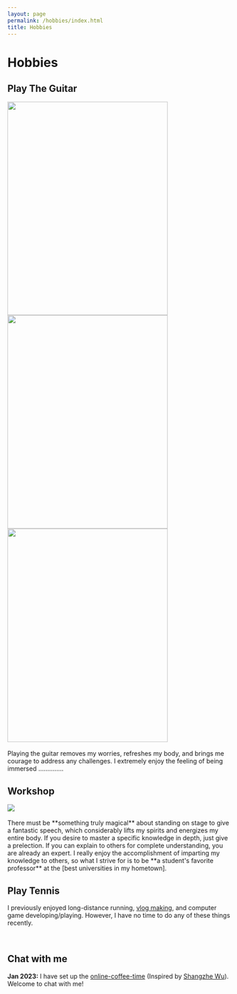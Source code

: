 ```yaml
---
layout: page
permalink: /hobbies/index.html
title: Hobbies
---
```


# Hobbies

## Play The Guitar

<div class="third">
<img src="https://t.tutu.to/img/vitHQ" width="360" height="480">
<img src="https://img.picui.cn/free/2024/06/26/667b6157b01fd.jpg" width="360" height="480">
<img src="https://img.picui.cn/free/2024/06/26/667b6195d819a.jpg" width="360" height="480">
</div>
<br>Playing the guitar removes my worries, refreshes my body, and brings me courage to address any challenges. I extremely enjoy the feeling of being immersed ..............

## Workshop

<div class="third">
<img src="https://img.picui.cn/free/2024/06/26/667b61f5be4c1.jpg">
<!-- <img src="/images/speech1.JPG">
<img src="/images/speech3.JPG"> -->
</div>
<br>There must be **something truly magical** about standing on stage to give a fantastic speech, which considerably lifts my spirits and energizes my entire body. If you desire to master a specific knowledge in depth, just give a prelection. If you can explain to others for complete understanding, you are already an expert. I really enjoy the accomplishment of imparting my knowledge to others, so what I strive for is to be **a student's favorite professor** at the [best universities in my hometown].

[best universities in my hometown]:https://www.fzu.edu.cn/


## Play Tennis

I previously enjoyed long-distance running, [vlog making](https://space.bilibili.com/594030035), and computer game developing/playing. However, I have no time to do any of these things recently.

<br>

## Chat with me

**Jan 2023:** I have set up the [online-coffee-time](https://calendly.com/lancecai/meet-with-lance) (Inspired by [Shangzhe Wu](https://elliottwu.com/)). Welcome to chat with me!

<!-- Calendly inline widget begin -->

<div class="calendly-inline-widget" data-url="https://calendly.com/lancecai/meet-with-lance" style="min-width:320px;height:630px;"></div>
<script type="text/javascript" src="https://assets.calendly.com/assets/external/widget.js" async></script>
<!-- Calendly inline widget end -->


